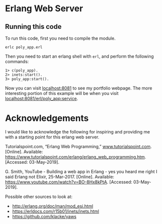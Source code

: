 # Erlang Web Server
 
## Running this code
To run this code, first you need to compile the module.
```
erlc poly_app.erl
```
Then you need to start an erlang shell with `erl`, and perform the following commands:
```
1> c(poly_app).
2> inets:start().
3> poly_app:start().
```
Now you can visit [localhost:8081](http://localhost:8081) to see my portfolio webpage. The more interesting portion of this example will be when you visit [localhost:8081/erl/poly_app:service](http://localhost:8081/erl/poly_app:service).

# Acknowledgements
I would like to acknowledge the following for inspiring and providing me with a starting point for this erlang web server.

Tutorialspoint.com, “Erlang Web Programming,” www.tutorialspoint.com. [Online]. Available: https://www.tutorialspoint.com/erlang/erlang_web_programming.htm. [Accessed: 03-May-2019].

G. Smith, YouTube - Building a web app in Erlang - yes you heard me right I said Erlang not Elixir, 25-Mar-2017. [Online]. Available: https://www.youtube.com/watch?v=BO-8Hx8kPtA. [Accessed: 03-May-2019].


Possible other sources to look at:
 * http://erlang.org/doc/man/mod_esi.html
 * https://erldocs.com/r15b01/inets/inets.html
 * https://github.com/klacke/yaws